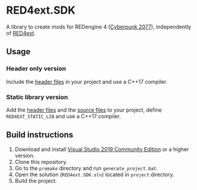 # RED4ext.SDK

A library to create mods for REDengine 4 ([Cyberpunk 2077](https://www.cyberpunk.net)), independently of [RED4ext](https://github.com/WopsS/RED4ext).

## Usage

### Header only version

Include the [header files](/include) in your project and use a C++17 compiler.

### Static library version

Add the [header files](/include) and the [source files](/src) to your project, define `RED4EXT_STATIC_LIB` and use a C++17 compiler.

## Build instructions

1. Download and install [Visual Studio 2019 Community Edition](https://www.visualstudio.com/) or a higher version.
2. Clone this repository.
3. Go to the `premake` directory and run `generate_project.bat`.
4. Open the solution (`RED4ext.SDK.sln`) located in `project` directory.
5. Build the project.
